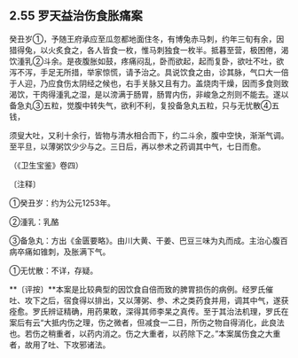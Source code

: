 ## 2.55 罗天益治伤食胀痛案

癸丑岁①，予随王府承应至瓜忽都地面住冬，有博兔赤马刺，约年三旬有余，因猎得兔，以火炙食之，各人皆食一枚，惟马刺独食一枚半。抵暮至营，极困倦，渴饮湩乳②斗余。是夜腹胀如鼓，疼痛闷乱，卧而欲起，起而复卧，欲吐不吐，欲泻不泻，手足无所措，举家惊慌，请予治之。具说饮食之由，诊其脉，气口大一倍于人迎，乃应食伤太阴经之候也，右手关脉又且有力。盖烧肉干燥，因而多食则致渴饮，干肉得湩乳之湿，是以滂满于肠胃，肠胃内伤，非峻急之剂则不能去。遂以备急丸③五粒，觉腹中转失气，欲利不利，复投备急丸五粒，只与无忧散④五钱，

须叟大吐，又利十余行，皆物与清水相合而下，约二斗余，腹中空快，渐渐气调。至平旦，以薄粥饮少少与之。三日后，再以参术之药调其中气，七日而愈。

（《卫生宝鉴》卷四）

〔注释〕

①癸丑岁：约为公元1253年。

②湩乳：乳酪

③备急丸：方出《金匮要略》。由川大黄、干姜、巴豆三味为丸而成。主治心腹百病卒痛如锥刺，及胀满下气。

①无忧散：不详，存疑。

**〔评按〕**本案是比较典型的因饮食自倍而致的脾胃损伤的病例。经罗氏催吐、攻下之后，宿食得以排出，又以薄粥、参、术之类药食并用，调其中气，遂获痊愈。罗氏辨证精确，用药果敢，深得其师李杲之真传。至于其治法机理，罗氏在案后有云“大抵内伤之理，伤之微者，但减食一二日，所伤之物自得消化，此良法也。若伤之稍重者，以药内消之。伤之大重者，以药除下之。”本案属伤食之大重者，故用了吐、下攻邪诸法。
